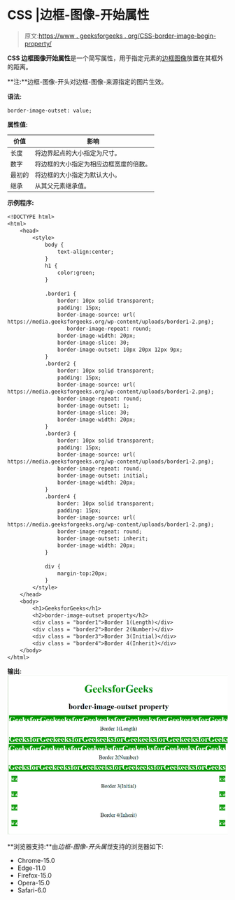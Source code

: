# CSS |边框-图像-开始属性

> 原文:[https://www . geeksforgeeks . org/CSS-border-image-begin-property/](https://www.geeksforgeeks.org/css-border-image-outset-property/)

**CSS 边框图像开始属性**是一个简写属性，用于指定元素的[边框图像](https://www.geeksforgeeks.org/css-border-images/)放置在其框外的距离。

**注:**边框-图像-开头对边框-图像-来源指定的图片生效。

**语法:**

```
border-image-outset: value;

```

**属性值:**

| 价值 | 影响 |
| --- | --- |
| 长度 | 将边界起点的大小指定为尺寸。 |
| 数字 | 将边框的大小指定为相应边框宽度的倍数。 |
| 最初的 | 将边框的大小指定为默认大小。 |
| 继承 | 从其父元素继承值。 |

**示例程序:**

```
<!DOCTYPE html> 
<html> 
    <head> 
        <style> 
            body { 
                text-align:center; 
            } 
            h1 { 
                color:green; 
            } 

            .border1 { 
                border: 10px solid transparent; 
                padding: 15px; 
                border-image-source: url( 
https://media.geeksforgeeks.org/wp-content/uploads/border1-2.png); 
                   border-image-repeat: round; 
                border-image-width: 20px;
                border-image-slice: 30;
                border-image-outset: 10px 20px 12px 9px; 
            } 
            .border2 { 
                border: 10px solid transparent; 
                padding: 15px; 
                border-image-source: url( 
https://media.geeksforgeeks.org/wp-content/uploads/border1-2.png); 
                border-image-repeat: round; 
                border-image-outset: 1;
                border-image-slice: 30;
                border-image-width: 20px; 
            } 
            .border3 { 
                border: 10px solid transparent; 
                padding: 15px; 
                border-image-source: url( 
https://media.geeksforgeeks.org/wp-content/uploads/border1-2.png); 
                border-image-repeat: round; 
                border-image-outset: initial; 
                border-image-width: 20px; 
            } 
            .border4 { 
                border: 10px solid transparent; 
                padding: 15px; 
                border-image-source: url( 
https://media.geeksforgeeks.org/wp-content/uploads/border1-2.png); 
                border-image-repeat: round; 
                border-image-outset: inherit; 
                border-image-width: 20px; 
            } 

            div { 
                margin-top:20px; 
            } 
        </style> 
    </head> 
    <body> 
        <h1>GeeksforGeeks</h1> 
        <h2>border-image-outset property</h2> 
        <div class = "border1">Border 1(Length)</div> 
        <div class = "border2">Border 2(Number)</div> 
        <div class = "border3">Border 3(Initial)</div> 
        <div class = "border4">Border 4(Inherit)</div> 
    </body> 
</html>    
```

**输出:**
![](img/be36f7d619a2b90077c1d2245c7c7c77.png)

**浏览器支持:**由*边框-图像-开头属性*支持的浏览器如下:

*   Chrome-15.0
*   Edge-11.0
*   Firefox-15.0
*   Opera-15.0
*   Safari-6.0